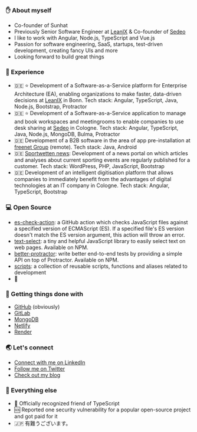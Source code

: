 ### ✋ About myself

- Co-founder of Sunhat
- Previously Senior Software Engineer at [LeanIX](https://www.leanix.net/en) & Co-founder of [Sedeo](https://sedeo.net)
- I like to work with Angular, Node.js, TypeScript and Vue.js
- Passion for software engineering, SaaS, startups, test-driven development, creating fancy UIs and more
- Looking forward to build great things

### 🚀 Experience

- 🇩🇪 ⭐️ Development of a Software-as-a-Service platform for Enterprise Architecture (EA), enabling organizations to make faster, data-driven decisions at [LeanIX](https://www.leanix.net/en) in Bonn. Tech stack: Angular, TypeScript, Java, Node.js, Bootstrap, Protractor
- 🇩🇪 ⭐️ Development of a Software-as-a-Service application to manage and book workspaces and meetingrooms to enable companies to use desk sharing at [Sedeo](https://sedeo.net) in Cologne. Tech stack: Angular, TypeScript, Java, Node.js, MongoDB, Bulma, Protractor
- 🇩🇪 Development of a B2B software in the area of app pre-installation at [freenet Group](https://www.freenet-group.de/en/index.html) (remote). Tech stack: Java, Android
- 🇩🇪 [Sportwetten news](https://www.sportwetten.de/news): Development of a news portal on which articles and analyses about current sporting events are regularly published for a customer. Tech stack: WordPress, PHP, JavaScript, Bootstrap
- 🇩🇪 Development of an intelligent digitisation platform that allows companies to immediately benefit from the advantages of digital technologies at an IT company in Cologne. Tech stack: Angular, TypeScript, Bootstrap

### 💻 Open Source

- [es-check-action](https://github.com/marketplace/actions/es-check-action): a GitHub action which checks JavaScript files against a specified version of ECMAScript (ES). If a specified file's ES version doesn't match the ES version argument, this action will throw an error.
- [text-select](https://github.com/ali-kamalizade/text-select): a tiny and helpful JavaScript library to easily select text on web pages. Available on NPM.
- [better-protractor](https://github.com/ali-kamalizade/better-protractor): write better end-to-end tests by providing a simple API on top of Protractor. Available on NPM.
- [scripts](https://github.com/ali-kamalizade/scripts): a collection of reusable scripts, functions and aliases related to development 
- 🚧

### 🖤 Getting things done with

- [GitHub](https://github.com/) (obviously)
- [GitLab](https://about.gitlab.com)
- [MongoDB](https://www.mongodb.com/cloud/atlas)
- [Netlify](https://www.netlify.com)
- [Render](https://render.com)

### 🌏 Let's connect

- [Connect with me on LinkedIn](https://www.linkedin.com/in/alikamalizade)
- [Follow me on Twitter](https://twitter.com/AliDev94)
- [Check out my blog](https://ali-dev.medium.com)

### 🍏 Everything else

- 🤝 Officially recognized friend of TypeScript
- 🆘 Reported one security vulnerability for a popular open-source project and got paid for it
- 🇯🇵 有難うございます。
